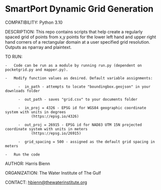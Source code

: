 # SmartPort Dynamic Grid Generation
COMPATIBILITY:  Python 3.10

DESCRIPTION:    This repo contains scripts that help create a regularly spaced grid of points from x,y points for the lower left hand and upper
right hand corners of a rectangular domain at a user specified grid resolution. Outputs as nparray and plaintext.

TO RUN:

    -   Code can be run as a module by running run.py (dependent on pocketgrid.py and mapper.py). 

    -   Modify function values as desired. Default variable assignments:
          
          -  in_path - attempts to locate "boundingbox.geojson" in your downloads folder
          
          -  out_path - saves "grid.csv" to your documents folder
          
          -  in_proj = 4326 - EPSG id for WGS84 geographic coordinate system with units in degrees
                (https://epsg.io/4326)
          
          -  out_proj = 26915 - EPSG id for NAD83 UTM 15N projected coordinate system with units in meters
                (https://epsg.io/26915)
          
          -  grid_spacing = 500 - assigned as the default grid spacing in meters
    
    -   Run the code

AUTHOR:         Harris Bienn

ORGANIZATION:   The Water Institute of The Gulf

CONTACT:        hbienn@thewaterinstitute.org
